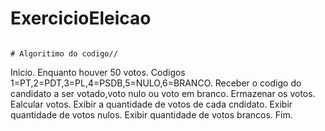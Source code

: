 # ExercicioEleicao
```

# Algoritimo do codigo//
```

Inicio.
Enquanto houver 50 votos.
Codigos 1=PT,2=PDT,3=PL,4=PSDB,5=NULO,6=BRANCO.
Receber o codigo do candidato a ser votado,voto nulo ou voto em branco.
Ermazenar os votos.
Ealcular votos.
Exibir a quantidade de votos de cada cndidato.
Exibir quantidade de votos nulos.
Exibir quantidade de votos brancos.
Fim.
```
